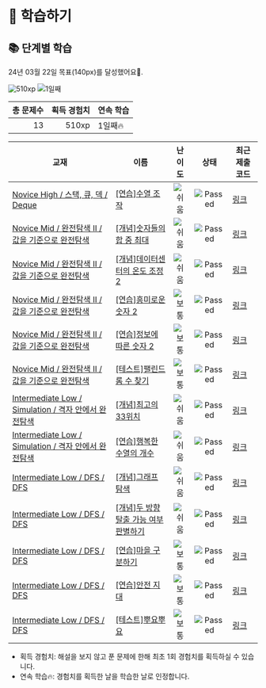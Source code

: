 # 📖 학습하기

## 📚 단계별 학습
24년 03월 22일 목표(140px)를 달성했어요🥳.

![510xp](https://img.shields.io/badge/EXP-510xp-%235cb85c.svg?for-the-badge)
![1일째](https://img.shields.io/badge/연속학습-1일째-%23E34F26.svg?for-the-badge)

|총 문제수|획득 경험치|연속 학습|
|---:|---:|---|
13|510xp|1일째🔥|

|교재|이름|난이도|상태|최근 제출 코드|
|---|---|:---:|:---:|---|
|[Novice High / 스택, 큐, 덱 / Deque](https://www.codetree.ai/missions?missionId=6)|[[연습]수열 조작](https://www.codetree.ai/missions/6/problems/sequence-manipulation)|![쉬움][easy]|![Passed][passed]|[링크](https://github.com/hoongding/codetree-TILs/blob/main/240322/%EC%88%98%EC%97%B4%20%EC%A1%B0%EC%9E%91/sequence-manipulation.py)|
|[Novice Mid / 완전탐색 II / 값을 기준으로 완전탐색](https://www.codetree.ai/missions?missionId=5)|[[개념]숫자들의 합 중 최대](https://www.codetree.ai/missions/5/problems/maximum-of-sum-of-numbers)|![쉬움][easy]|![Passed][passed]|[링크](https://github.com/hoongding/codetree-TILs/blob/main/240322/%EC%88%AB%EC%9E%90%EB%93%A4%EC%9D%98%20%ED%95%A9%20%EC%A4%91%20%EC%B5%9C%EB%8C%80/maximum-of-sum-of-numbers.py)|
|[Novice Mid / 완전탐색 II / 값을 기준으로 완전탐색](https://www.codetree.ai/missions?missionId=5)|[[개념]데이터센터의 온도 조정 2](https://www.codetree.ai/missions/5/problems/adjusting-the-temperature-of-the-data-center-2)|![쉬움][easy]|![Passed][passed]|[링크](https://github.com/hoongding/codetree-TILs/blob/main/240322/%EB%8D%B0%EC%9D%B4%ED%84%B0%EC%84%BC%ED%84%B0%EC%9D%98%20%EC%98%A8%EB%8F%84%20%EC%A1%B0%EC%A0%95%202/adjusting-the-temperature-of-the-data-center-2.py)|
|[Novice Mid / 완전탐색 II / 값을 기준으로 완전탐색](https://www.codetree.ai/missions?missionId=5)|[[연습]흥미로운 숫자 2](https://www.codetree.ai/missions/5/problems/interesting-numbers-2)|![보통][medium]|![Passed][passed]|[링크](https://github.com/hoongding/codetree-TILs/blob/main/240322/%ED%9D%A5%EB%AF%B8%EB%A1%9C%EC%9A%B4%20%EC%88%AB%EC%9E%90%202/interesting-numbers-2.py)|
|[Novice Mid / 완전탐색 II / 값을 기준으로 완전탐색](https://www.codetree.ai/missions?missionId=5)|[[연습]정보에 따른 숫자 2](https://www.codetree.ai/missions/5/problems/number-based-on-information-2)|![보통][medium]|![Passed][passed]|[링크](https://github.com/hoongding/codetree-TILs/blob/main/240322/%EC%A0%95%EB%B3%B4%EC%97%90%20%EB%94%B0%EB%A5%B8%20%EC%88%AB%EC%9E%90%202/number-based-on-information-2.py)|
|[Novice Mid / 완전탐색 II / 값을 기준으로 완전탐색](https://www.codetree.ai/missions?missionId=5)|[[테스트]팰린드롬 수 찾기](https://www.codetree.ai/missions/5/problems/find-the-number-of-palindrome)|![보통][medium]|![Passed][passed]|[링크](https://github.com/hoongding/codetree-TILs/blob/main/240322/%ED%8C%B0%EB%A6%B0%EB%93%9C%EB%A1%AC%20%EC%88%98%20%EC%B0%BE%EA%B8%B0/find-the-number-of-palindrome.py)|
|[Intermediate Low / Simulation / 격자 안에서 완전탐색](https://www.codetree.ai/missions?missionId=2)|[[개념]최고의 33위치](https://www.codetree.ai/missions/2/problems/best-place-of-33)|![쉬움][easy]|![Passed][passed]|[링크](https://github.com/hoongding/codetree-TILs/blob/main/240322/%EC%B5%9C%EA%B3%A0%EC%9D%98%2033%EC%9C%84%EC%B9%98/best-place-of-33.py)|
|[Intermediate Low / Simulation / 격자 안에서 완전탐색](https://www.codetree.ai/missions?missionId=2)|[[연습]행복한 수열의 개수](https://www.codetree.ai/missions/2/problems/number-of-happy-sequence)|![쉬움][easy]|![Passed][passed]|[링크](https://github.com/hoongding/codetree-TILs/blob/main/240322/%ED%96%89%EB%B3%B5%ED%95%9C%20%EC%88%98%EC%97%B4%EC%9D%98%20%EA%B0%9C%EC%88%98/number-of-happy-sequence.py)|
|[Intermediate Low / DFS / DFS](https://www.codetree.ai/missions?missionId=2)|[[개념]그래프 탐색](https://www.codetree.ai/missions/2/problems/graph-traversal)|![쉬움][easy]|![Passed][passed]|[링크](https://github.com/hoongding/codetree-TILs/blob/main/240322/%EA%B7%B8%EB%9E%98%ED%94%84%20%ED%83%90%EC%83%89/graph-traversal.py)|
|[Intermediate Low / DFS / DFS](https://www.codetree.ai/missions?missionId=2)|[[개념]두 방향 탈출 가능 여부 판별하기](https://www.codetree.ai/missions/2/problems/determine-escapableness-with-2-ways)|![쉬움][easy]|![Passed][passed]|[링크](https://github.com/hoongding/codetree-TILs/blob/main/240322/%EB%91%90%20%EB%B0%A9%ED%96%A5%20%ED%83%88%EC%B6%9C%20%EA%B0%80%EB%8A%A5%20%EC%97%AC%EB%B6%80%20%ED%8C%90%EB%B3%84%ED%95%98%EA%B8%B0/determine-escapableness-with-2-ways.py)|
|[Intermediate Low / DFS / DFS](https://www.codetree.ai/missions?missionId=2)|[[연습]마을 구분하기](https://www.codetree.ai/missions/2/problems/seperate-village)|![보통][medium]|![Passed][passed]|[링크](https://github.com/hoongding/codetree-TILs/blob/main/240322/%EB%A7%88%EC%9D%84%20%EA%B5%AC%EB%B6%84%ED%95%98%EA%B8%B0/seperate-village.py)|
|[Intermediate Low / DFS / DFS](https://www.codetree.ai/missions?missionId=2)|[[연습]안전 지대](https://www.codetree.ai/missions/2/problems/comfort-zone)|![보통][medium]|![Passed][passed]|[링크](https://github.com/hoongding/codetree-TILs/blob/main/240322/%EC%95%88%EC%A0%84%20%EC%A7%80%EB%8C%80/comfort-zone.py)|
|[Intermediate Low / DFS / DFS](https://www.codetree.ai/missions?missionId=2)|[[테스트]뿌요뿌요](https://www.codetree.ai/missions/2/problems/puyo-puyo)|![보통][medium]|![Passed][passed]|[링크](https://github.com/hoongding/codetree-TILs/blob/main/240322/%EB%BF%8C%EC%9A%94%EB%BF%8C%EC%9A%94/puyo-puyo.py)|


* 획득 경험치: 해설을 보지 않고 푼 문제에 한해 최초 1회 경험치를 획득하실 수 있습니다.
* 연속 학습🔥: 경험치를 획득한 날을 학습한 날로 인정합니다.










[b5]: https://img.shields.io/badge/Bronze_5-%235D3E31.svg
[b4]: https://img.shields.io/badge/Bronze_4-%235D3E31.svg
[b3]: https://img.shields.io/badge/Bronze_3-%235D3E31.svg
[b2]: https://img.shields.io/badge/Bronze_2-%235D3E31.svg
[b1]: https://img.shields.io/badge/Bronze_1-%235D3E31.svg
[s5]: https://img.shields.io/badge/Silver_5-%23394960.svg
[s4]: https://img.shields.io/badge/Silver_4-%23394960.svg
[s3]: https://img.shields.io/badge/Silver_3-%23394960.svg
[s2]: https://img.shields.io/badge/Silver_2-%23394960.svg
[s1]: https://img.shields.io/badge/Silver_1-%23394960.svg
[g5]: https://img.shields.io/badge/Gold_5-%23FFC433.svg
[g4]: https://img.shields.io/badge/Gold_4-%23FFC433.svg
[g3]: https://img.shields.io/badge/Gold_3-%23FFC433.svg
[g2]: https://img.shields.io/badge/Gold_2-%23FFC433.svg
[g1]: https://img.shields.io/badge/Gold_1-%23FFC433.svg
[p5]: https://img.shields.io/badge/Platinum_5-%2376DDD8.svg
[p4]: https://img.shields.io/badge/Platinum_4-%2376DDD8.svg
[p3]: https://img.shields.io/badge/Platinum_3-%2376DDD8.svg
[p2]: https://img.shields.io/badge/Platinum_2-%2376DDD8.svg
[p1]: https://img.shields.io/badge/Platinum_1-%2376DDD8.svg
[passed]: https://img.shields.io/badge/Passed-%23009D27.svg
[failed]: https://img.shields.io/badge/Failed-%23D24D57.svg
[easy]: https://img.shields.io/badge/쉬움-%235cb85c.svg?for-the-badge
[medium]: https://img.shields.io/badge/보통-%23FFC433.svg?for-the-badge
[hard]: https://img.shields.io/badge/어려움-%23D24D57.svg?for-the-badge